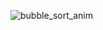 ![bubble_sort_anim](https://github.com/Andrudewt/Bubble-sorting-animation/assets/137271592/58374a1c-4060-4ced-b902-a4a600c0b470)
